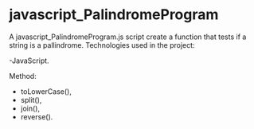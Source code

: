 # javascript_PalindromeProgram

A javascript_PalindromeProgram.js script create a function that tests if a string is a pallindrome.
Technologies used in the project:

-JavaScript.

Method:
- toLowerCase(),
- split(),
- join(),
- reverse().
